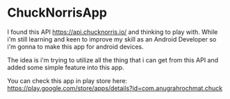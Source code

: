 # ChuckNorrisApp
I found this API https://api.chucknorris.io/ and thinking to play with.
While i'm still learning and keen to improve my skill as an Android Developer so i'm gonna to make this app for android devices.

The idea is i'm trying to utilize all the thing that i can get from this API and added some simple feature into this app.

You can check this app in play store here: https://play.google.com/store/apps/details?id=com.anugrahrochmat.chuck
